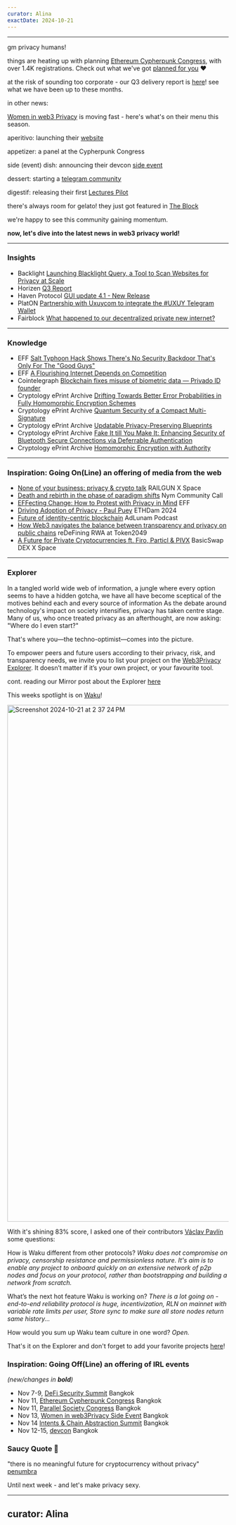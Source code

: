 ```yaml
---
curator: Alina
exactDate: 2024-10-21
---
```


<!--
### Insights

### Knowledge

### Inspiration

### Inspiration: Going On(Line) an offering of media from the web

### Inspiration: Going Off(Line) an offering of IRL events 

### Explorer 

### Saucy Quote
-->

---

gm privacy humans! 


things are heating up with planning [Ethereum Cypherpunk Congress](https://lu.ma/w3pn-meetup-devcon7), with over 1.4K registrations. Check out what we've got [planned for you](https://x.com/web3privacy/status/1846941737337409948) ❤️

at the risk of sounding too corporate - our Q3 delivery report is [here](https://mirror.xyz/0x0f1F3DAf416B74DB3DE55Eb4D7513a80F4841073/k3fH8L-eljQij78kRJz0dNXO6ZdKi1i6iVckkD26SJQ)! see what we have been up to these months. 

in other news: 

[Women in web3 Privacy](https://x.com/WWeb3Privacy) is moving fast - here's what's on their menu this season. 

aperitivo:
launching their [website](https://www.womeninweb3privacy.com/)

appetizer:
a panel at the Cypherpunk Congress

side (event) dish:
announcing their devcon [side event](https://lu.ma/jgpu1m09)

dessert:
starting a [telegram community](https://t.me/womeninweb3privacy)

digestif:
releasing their first [Lectures Pilot](https://www.youtube.com/watch?v=Id9q7E3L-K0)

there's always room for gelato! 
they just got featured in [The Block](https://www.theblock.co/post/321255/the-women-in-web3-privacy-collective-wants-to-make-crypto-cypherpunk-again?utm_source=rss&utm_medium=rss)

we're happy to see this community gaining momentum. 

**now, let's dive into the latest news in web3 privacy world!**

---

### Insights
- Backlight [Launching Blacklight Query, a Tool to Scan Websites for Privacy at Scale](https://themarkup.org/blacklight/2024/10/16/blacklight-query)
- Horizen [Q3 Report](https://mirror.xyz/0xF4D306be0E45E78bfE29588Bd018fe9CE405a62d/_kb7oihytUd54F_t-L3yH0Y0COq7zVlYd8cxbzHIQ68)
- Haven Protocol [GUI update 4.1 - New Release](https://x.com/havenxhv/status/1847589412613353939?s=46)
- PlatON [Partnership with Uxuycom to integrate the #UXUY Telegram Wallet](https://x.com/uxuycom/status/1847466930942427331)
- Fairblock [What happened to our decentralized private new internet?](https://ethresear.ch/t/what-happened-to-our-decentralized-private-new-internet/20657)

---

### Knowledge
- EFF [Salt Typhoon Hack Shows There's No Security Backdoor That's Only For The "Good Guys"](https://www.eff.org/deeplinks/2024/10/salt-typhoon-hack-shows-theres-no-security-backdoor-thats-only-good-guys)
- EFF [A Flourishing Internet Depends on Competition](https://www.eff.org/deeplinks/2024/10/flourishing-internet-depends-competition)
- Cointelegraph [Blockchain fixes misuse of biometric data — Privado ID founder](https://cointelegraph.com/news/blockchain-fixes-misuse-biometric-data-privado-id-founder)
- Cryptology ePrint Archive [Drifting Towards Better Error Probabilities in Fully Homomorphic Encryption Schemes](https://eprint.iacr.org/2024/1718)
- Cryptology ePrint Archive [Quantum Security of a Compact Multi-Signature](https://eprint.iacr.org/2024/1344)
- Cryptology ePrint Archive [Updatable Privacy-Preserving Blueprints](https://eprint.iacr.org/2023/1787)
- Cryptology ePrint Archive [Fake It till You Make It: Enhancing Security of Bluetooth Secure Connections via Deferrable Authentication](https://eprint.iacr.org/2024/874)
- Cryptology ePrint Archive [Homomorphic Encryption with Authority](https://eprint.iacr.org/2024/1689)
  
---

### Inspiration: Going On(Line) an offering of media from the web
- [None of your business: privacy & crypto talk](https://x.com/RAILGUN_Project/status/1847057295735509502) RAILGUN X Space
- [Death and rebirth in the phase of paradigm shifts](https://www.youtube.com/watch?v=5ssEoX4j8nY) Nym Community Call
- [EFFecting Change: How to Protest with Privacy in Mind](https://x.com/i/broadcasts/1OyJAZAyzQWxb) EFF
- [Driving Adoption of Privacy - Paul Puey](https://www.youtube.com/watch?v=Q3odxA7EUS4&t=1s) ETHDam 2024
- [Future of identity-centric blockchain](https://open.spotify.com/episode/6JreaDmvgfOU5T8zdKg9r0) AdLunam Podcast
- [How Web3 navigates the balance between transparency and privacy on public chains](https://www.youtube.com/watch?v=8UgXgzxwfE0) reDeFining RWA at Token2049
- [A Future for Private Cryptocurrencies ft. Firo, Particl & PIVX](https://x.com/BasicSwapDEX/status/1847684828616962423) BasicSwap DEX X Space

---

### Explorer 

In a tangled world wide web of information, a jungle where every option seems to have a hidden gotcha, we have all have become sceptical of the motives behind each and every source of information As the debate around technology's impact on society intensifies, privacy has taken centre stage. Many of us, who once treated privacy as an afterthought, are now asking: "Where do I even start?"

That's where you—the techno-optimist—comes into the picture.

To empower peers and future users according to their privacy, risk, and transparency needs, we invite you to list your project on the [Web3Privacy Explorer](https://explorer.web3privacy.info/). It doesn’t matter if it’s your own project, or your favourite tool.

cont. reading our Mirror post about the Explorer [here](https://mirror.xyz/0x0f1F3DAf416B74DB3DE55Eb4D7513a80F4841073/-Vu8UYstwv1Br4XVTfoUYHFu24S77aezdSY4IM1FUV4)


This weeks spotlight is on [Waku](https://explorer.web3privacy.info/project/waku)!

<img width="1175" alt="Screenshot 2024-10-21 at 2 37 24 PM" src="https://github.com/user-attachments/assets/de88ce9a-1a83-441a-84e4-68a9e35e9b7e">

With it's shining 83% score, I asked one of their contributors [Václav Pavlín](https://x.com/vpavlin) some questions: 

How is Waku different from other protocols?
*Waku does not compromise on privacy, censorship resistance and permissionless nature. It's aim is to enable any project to onboard quickly on an extensive network of p2p nodes and focus on your protocol, rather than bootstrapping and building a network from scratch.*

What’s the next hot feature Waku is working on?
*There is a lot going on - end-to-end reliability protocol is huge, incentivization, RLN on mainnet with variable rate limits per user, Store sync to make sure all store nodes return same history...*

How would you sum up Waku team culture in one word?
*Open.*

That's it on the Explorer and don't forget to add your favorite projects [here](https://explorer.web3privacy.info/project/create)!


### Inspiration: Going Off(Line) an offering of IRL events 
*(new/changes in **bold**)*

* Nov 7-9, [DeFi Security Summit](https://defisecuritysummit.org/) Bangkok
* Nov 11, [Ethereum Cypherpunk Congress](https://congress.web3privacy.info/) Bangkok
* Nov 11, [Parallel Society Congress](https://psc.logos.co/) Bangkok
* Nov 13, [Women in web3Privacy Side Event](https://lu.ma/jgpu1m09) Bangkok
* Nov 14 [Intents & Chain Abstraction Summit](https://lu.ma/m1cpw7am) Bangkok
* Nov 12-15, [devcon](https://devcon.org/en/) Bangkok


### Saucy Quote 🥫

"there is no meaningful future for cryptocurrency without privacy" 
[penumbra](https://x.com/penumbrazone/status/1847264986071970203?s=46)

Until next week - and let's make privacy sexy. 

---
curator: Alina
---
